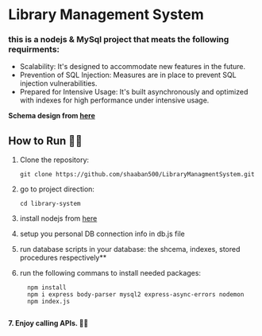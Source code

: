 # Library Management System

### this is a nodejs & MySql project that meats the following requirments:
* Scalability: It's designed to accommodate new features in the future.
* Prevention of SQL Injection: Measures are in place to prevent SQL injection vulnerabilities.
* Prepared for Intensive Usage: It's built asynchronously and optimized with indexes for high performance under intensive usage.


**Schema design from [here](https://drawsql.app/teams/elbay/diagrams/library-managment-system)**

## How to Run 🚀🚀

1. Clone the repository:
   ```
   git clone https://github.com/shaaban500/LibraryManagmentSystem.git

2. go to project direction:
    ```
    cd library-system

3. install nodejs from [here](https://nodejs.org/en/download)
   

4. setup you personal DB connection info in db.js file
5. run database scripts in your database: the shcema, indexes, stored procedures respectively**
6. run the following commans to install needed packages:
   ```
     npm install
     npm i express body-parser mysql2 express-async-errors nodemon
     npm index.js
     
**7. Enjoy calling APIs. 🚀🚀**
